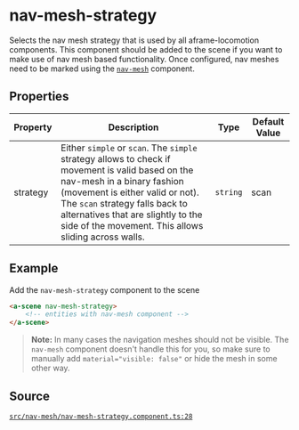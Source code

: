 # nav-mesh-strategy
Selects the nav mesh strategy that is used by all aframe-locomotion components.
This component should be added to the scene if you want to make use of nav mesh based functionality.
Once configured, nav meshes need to be marked using the [`nav-mesh`](nav-mesh.component.md) component.

## Properties
| Property | Description | Type | Default Value |
|----------|-------------|------|---------------|
| strategy | Either `simple` or `scan`. The `simple` strategy allows to check if movement is valid based on the nav-mesh in a binary fashion (movement is either valid or not). The `scan` strategy falls back to alternatives that are slightly to the side of the movement. This allows sliding across walls. | `string` | scan |



## Example
Add the `nav-mesh-strategy` component to the scene
```HTML
<a-scene nav-mesh-strategy>
    <!-- entities with nav-mesh component -->
</a-scene>
```

> **Note:** In many cases the navigation meshes should not be visible. The `nav-mesh` component
doesn't handle this for you, so make sure to manually add `material="visible: false"` or hide
the mesh in some other way.


## Source
[`src/nav-mesh/nav-mesh-strategy.component.ts:28`](https://github.com/mrxz/aframe-locomotion/blob/2a47dd0/src/nav-mesh/nav-mesh-strategy.component.ts#L28)
